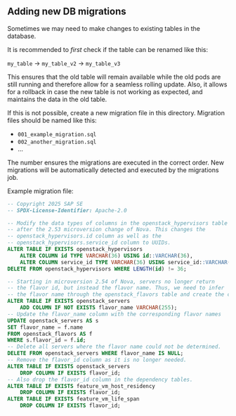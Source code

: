 <!--
# SPDX-FileCopyrightText: Copyright 2024 SAP SE or an SAP affiliate company and cobaltcore-dev contributors
#
# SPDX-License-Identifier: Apache-2.0
-->

## Adding new DB migrations

Sometimes we may need to make changes to existing tables in the database.

It is recommended to *first* check if the table can be renamed like this:

`my_table` -> `my_table_v2` -> `my_table_v3`

This ensures that the old table will remain available while the old pods are still running and therefore allow for a seamless rolling update. Also, it allows for a rollback in case the new table is not working as expected, and maintains the data in the old table.

If this is not possible, create a new migration file in this directory. Migration files should be named like this:

- `001_example_migration.sql`
- `002_another_migration.sql`
- ...

The number ensures the migrations are executed in the correct order. New migrations will be automatically detected and executed by the migrations job.

Example migration file:

```sql
-- Copyright 2025 SAP SE
-- SPDX-License-Identifier: Apache-2.0

-- Modify the data types of columns in the openstack_hypervisors table
-- after the 2.53 microversion change of Nova. This changes the
-- openstack_hypervisors.id column as well as the
-- openstack_hypervisors.service_id column to UUIDs.
ALTER TABLE IF EXISTS openstack_hypervisors
    ALTER COLUMN id TYPE VARCHAR(36) USING id::VARCHAR(36),
    ALTER COLUMN service_id TYPE VARCHAR(36) USING service_id::VARCHAR(36);
DELETE FROM openstack_hypervisors WHERE LENGTH(id) != 36;

-- Starting in microversion 2.54 of Nova, servers no longer return
-- the flavor id, but instead the flavor name. Thus, we need to infer
-- the flavor name through the openstack_flavors table and create the column.
ALTER TABLE IF EXISTS openstack_servers
    ADD COLUMN IF NOT EXISTS flavor_name VARCHAR(255);
-- Update the flavor_name column with the corresponding flavor names
UPDATE openstack_servers AS s
SET flavor_name = f.name
FROM openstack_flavors AS f
WHERE s.flavor_id = f.id;
-- Delete all servers where the flavor name could not be determined.
DELETE FROM openstack_servers WHERE flavor_name IS NULL;
-- Remove the flavor_id column as it is no longer needed.
ALTER TABLE IF EXISTS openstack_servers
    DROP COLUMN IF EXISTS flavor_id;
-- Also drop the flavor_id column in the dependency tables.
ALTER TABLE IF EXISTS feature_vm_host_residency
    DROP COLUMN IF EXISTS flavor_id;
ALTER TABLE IF EXISTS feature_vm_life_span
    DROP COLUMN IF EXISTS flavor_id;
```
